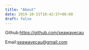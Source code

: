 ```yaml
---
title: "About"
date: 2019-10-31T10:42:57+08:00
draft: false
---
```


Github:https://github.com/seawavecau

Email:seawavecau@gmail.com
